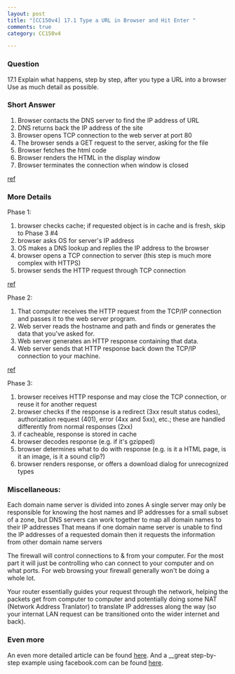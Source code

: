 ```yaml
---
layout: post
title: "[CC150v4] 17.1 Type a URL in Browser and Hit Enter "
comments: true
category: CC150v4

---
```


### Question 

17.1 Explain what happens, step by step, after you type a URL into a browser Use as much detail as possible. 

### Short Answer

1. Browser contacts the DNS server to find the IP address of URL
1. DNS returns back the IP address of the site
1. Browser opens TCP connection to the web server at port 80
1. The browser sends a GET request to the server, asking for the file 
1. Browser fetches the html code 
1. Browser renders the HTML in the display window
1. Browser terminates the connection when window is closed

[ref](http://superuser.com/q/157408)

### More Details

Phase 1: 

1. browser checks cache; if requested object is in cache and is fresh, skip to Phase 3 #4
1. browser asks OS for server's IP address
1. OS makes a DNS lookup and replies the IP address to the browser
1. browser opens a TCP connection to server (this step is much more complex with HTTPS)
1. browser sends the HTTP request through TCP connection

[ref](http://stackoverflow.com/a/2092602)

Phase 2: 

1. That computer receives the HTTP request from the TCP/IP connection and passes it to the web server program.
1. Web server reads the hostname and path and finds or generates the data that you've asked for.
1. Web server generates an HTTP response containing that data.
1. Web server sends that HTTP response back down the TCP/IP connection to your machine.

[ref](http://superuser.com/a/31474)

Phase 3: 

1. browser receives HTTP response and may close the TCP connection, or reuse it for another request
1. browser checks if the response is a redirect (3xx result status codes), authorization request (401), error (4xx and 5xx), etc.; these are handled differently from normal responses (2xx)
1. if cacheable, response is stored in cache
1. browser decodes response (e.g. if it's gzipped)
1. browser determines what to do with response (e.g. is it a HTML page, is it an image, is it a sound clip?)
1. browser renders response, or offers a download dialog for unrecognized types

### Miscellaneous:

Each domain name server is divided into zones A single server may only be responsible for knowing the host names and IP addresses for a small subset of a zone, but DNS servers can work together to map all domain names to their IP addresses That means if one domain name server is unable to find the IP addresses of a requested domain then it requests the information from other domain name servers

The firewall will control connections to & from your computer. For the most part it will just be controlling who can connect to your computer and on what ports. For web browsing your firewall generally won't be doing a whole lot.

Your router essentially guides your request through the network, helping the packets get from computer to computer and potentially doing some NAT (Network Address Tranlator) to translate IP addresses along the way (so your internat LAN request can be transitioned onto the wider internet and back).

### Even more

An even more detailed article can be found [here](http://www.garshol.priv.no/download/text/http-tut.html). And a __great step-by-step example using facebook.com can be found [here](http://igoro.com/archive/what-really-happens-when-you-navigate-to-a-url/).
